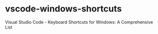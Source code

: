 # vscode-windows-shortcuts
Visual Studio Code - Keyboard Shortcuts for Windows: A Comprehensive List
